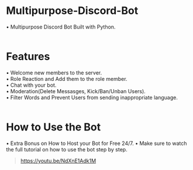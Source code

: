 # Multipurpose-Discord-Bot
• Multipurpose Discord Bot Built with Python.<br><br>
# Features
• Welcome new members to the server.<br>
• Role Reaction and Add them to the role member.<br>
• Chat with your bot.<br>
• Moderation(Delete Messasges, Kick/Ban/Unban Users).<br>
• Filter Words and Prevent Users from sending inappropriate language.<br><br>
# How to Use the Bot
• Extra Bonus on How to Host your Bot for Free 24/7.
• Make sure to watch the full tutorial on how to use the bot step by step.<br>
  > https://youtu.be/NdXnE1Adk1M
